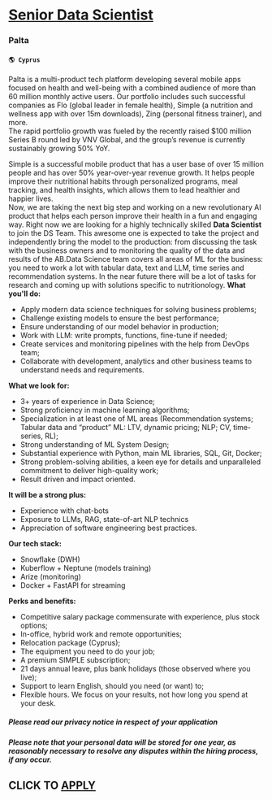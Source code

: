 # [Senior Data Scientist](https://www.remotewlb.com/apply/senior-data-scientist-63265)  
### Palta  
#### `🌎 Cyprus`  

Palta is a multi-product tech platform developing several mobile apps focused on health and well-being with a combined audience of more than 60 million monthly active users. Our portfolio includes such successful companies as Flo (global leader in female health), Simple (a nutrition and wellness app with over 15m downloads), Zing (personal fitness trainer), and more.  
The rapid portfolio growth was fueled by the recently raised $100 million Series B round led by VNV Global, and the group’s revenue is currently sustainably growing 50% YoY.

Simple is a successful mobile product that has a user base of over 15 million people and has over 50% year-over-year revenue growth. It helps people improve their nutritional habits through personalized programs, meal tracking, and health insights, which allows them to lead healthier and happier lives.  
Now, we are taking the next big step and working on a new revolutionary AI product that helps each person improve their health in a fun and engaging way. Right now we are looking for a highly technically skilled **Data Scientist** to join the DS Team. This awesome one is expected to take the project and independently bring the model to the production: from discussing the task with the business owners and to monitoring the quality of the data and results of the AB.Data Science team covers all areas of ML for the business: you need to work a lot with tabular data, text and LLM, time series and recommendation systems. In the near future there will be a lot of tasks for research and coming up with solutions specific to nutritionology. **What you'll do:**

  * Apply modern data science techniques for solving business problems;
  * Challenge existing models to ensure the best performance;
  * Ensure understanding of our model behavior in production;
  * Work with LLM: write prompts, functions, fine-tune if needed;
  * Create services and monitoring pipelines with the help from DevOps team;
  * Collaborate with development, analytics and other business teams to understand needs and requirements.

  
**What we look for:**

  * 3+ years of experience in Data Science;
  * Strong proficiency in machine learning algorithms;
  * Specialization in at least one of ML areas (Recommendation systems; Tabular data and “product” ML: LTV, dynamic pricing; NLP; CV, time-series, RL);
  * Strong understanding of ML System Design;
  * Substantial experience with Python, main ML libraries, SQL, Git, Docker;
  * Strong problem-solving abilities, a keen eye for details and unparalleled commitment to deliver high-quality work;
  * Result driven and impact oriented.

**It will be a strong plus:**

  * Experience with chat-bots
  * Exposure to LLMs, RAG, state-of-art NLP technics
  * Appreciation of software engineering best practices.

**Our tech stack:**

  * Snowflake (DWH)
  * Kuberflow + Neptune (models training)
  * Arize (monitoring)
  * Docker + FastAPI for streaming

**Perks and benefits:**

  * Competitive salary package commensurate with experience, plus stock options;
  * In-office, hybrid work and remote opportunities;
  * Relocation package (Cyprus);
  * The equipment you need to do your job;
  * A premium SIMPLE subscription;
  * 21 days annual leave, plus bank holidays (those observed where you live);
  * Support to learn English, should you need (or want) to;
  * Flexible hours. We focus on your results, not how long you spend at your desk.

##### _Please read our privacy notice in respect of your application_

#####  _Please note that your personal data will be stored for one year, as reasonably necessary to resolve any disputes within the hiring process, if any occur._

  
## CLICK TO [APPLY](https://www.remotewlb.com/apply/senior-data-scientist-63265)

